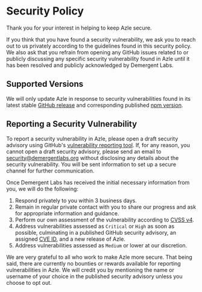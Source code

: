 # Security Policy

Thank you for your interest in helping to keep Azle secure.

If you think that you have found a security vulnerability, we ask you to reach out to us privately according to the guidelines found in this security policy. We also ask that you refrain from opening any GitHub issues related to or publicly discussing any specific security vulnerability found in Azle until it has been resolved and publicly acknowledged by Demergent Labs.

## Supported Versions

We will only update Azle in response to security vulnerabilities found in its latest stable [GitHub release](https://github.com/demergent-labs/azle/releases) and corresponding published [npm version](https://www.npmjs.com/package/azle?activeTab=versions).

## Reporting a Security Vulnerability

To report a security vulnerability in Azle, please open a draft security advisory using GitHub's [vulnerability reporting tool](https://github.com/demergent-labs/azle/security/advisories/new). If, for any reason, you cannot open a draft security advisory, please send an email to security@demergentlabs.org without disclosing any details about the security vulnerability. You will be sent information to set up a secure channel for further communication.

Once Demergent Labs has received the initial necessary information from you, we will do the following:

1. Respond privately to you within 3 business days.
2. Remain in regular private contact with you to share our progress and ask for appropriate information and guidance.
3. Perform our own assessment of the vulnerability according to [CVSS v4](https://www.first.org/cvss/v4-0/specification-document).
4. Address vulnerabilities assessed as `Critical` or `High` as soon as possible, culminating in a published GitHub security advisory, an assigned [CVE ID](https://www.cve.org/), and a new release of Azle.
5. Address vulnerabilities assessed as `Medium` or lower at our discretion.

We are very grateful to all who work to make Azle more secure. That being said, there are currently no bounties or rewards available for reporting vulnerabilities in Azle. We will credit you by mentioning the name or username of your choice in the published security advisory unless you choose to opt out.
